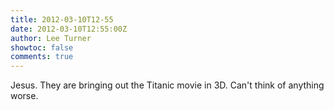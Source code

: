 ```yaml
---
title: 2012-03-10T12-55
date: 2012-03-10T12:55:00Z
author: Lee Turner
showtoc: false
comments: true
---
```


Jesus. They are bringing out the Titanic movie in 3D. Can't think of anything worse.

